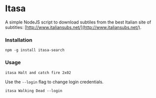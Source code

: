 # Itasa

A simple NodeJS script to download subtiles from the best Italian site of subtitles: [http://www.italiansubs.net/](http://www.italiansubs.net/).

### Installation

```
npm -g install itasa-search
```

### Usage

```
itasa Halt and catch fire 2x02
```

Use the `--login` flag to change login credentials.

```
itasa Walking Dead --login
```
